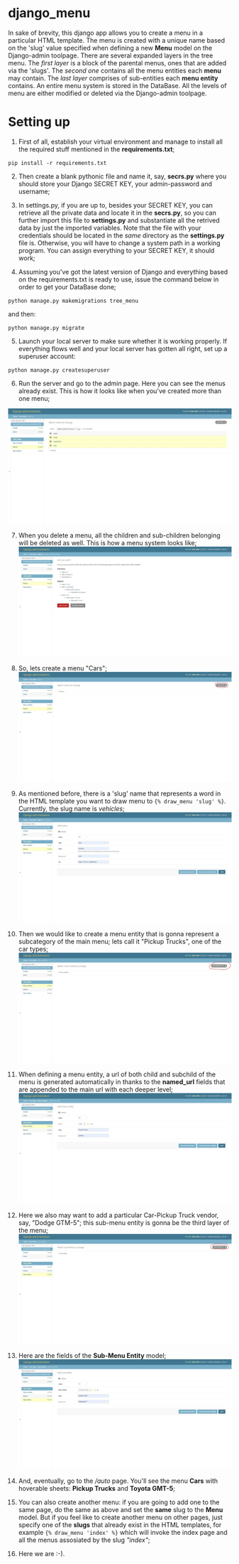# django_menu

In sake of brevity, this django app allows you to create a menu in a particular HTML template.
The menu is created with a unique name based on the 'slug' value specified when defining a new **Menu** model on the Django-admin toolpage.
There are several expanded layers in the tree menu. The *first layer* is a block of the parental menus, ones that are added via the 'slugs'. 
The *second one* contains all the menu entities each **menu** may contain. The *last layer* comprises of sub-entities each **menu entity** contains.
An entire menu system is stored in the DataBase. All the levels of menu are either modified or deleted via the Django-admin toolpage.

# Setting up
1) First of all, establish your virtual environment and manage to install all the required stuff mentioned in the **requirements.txt**;
```
pip install -r requirements.txt
```

2) Then create a blank pythonic file and name it, say, **secrs.py** where you should store your Django SECRET KEY, your admin-password and username;

3) In settings.py, if you are up to, besides your SECRET KEY, you can retrieve all the private data and locate it in the **secrs.py**, so you can further import this file to **settings.py** and substantiate all the retrived data by just the imported variables. Note that the file with your credentials should be located in the *same* directory as the **settings.py** file is. Otherwise, you will have to change a system path in a working program. You can assign everything to your SECRET KEY, it should work;

4) Assuming you've got the latest version of Django and everything based on the requirements.txt is ready to use, issue the command below in order to get your DataBase done;
```
python manage.py makemigrations tree_menu
```
and then:
```
python manage.py migrate
```
5) Launch your local server to make sure whether it is working properly. If everything flows well and your local server has gotten all right, set up a superuser account:
```
python manage.py createsuperuser
```
6) Run the server and go to the admin page. Here you can see the menus already exist. This is how it looks like when you've created more than one menu;

![admin page](images/deletion.jpeg)

7) When you delete a menu, all the children and sub-children belonging will be deleted as well. This is how a menu system looks like;
![delete a tree](images/tree_sys.jpeg)

8) So, lets create a menu "Cars";
![new menu](images/new_menu.jpeg)

9) As mentioned before, there is a 'slug' name that represents a word in the HTML template you want to draw menu to ```{% draw_menu 'slug' %}```. Currently, the slug name is *vehicles*;
![menu fields](images/new_menu_fields.jpeg)

10) Then we would like to create a menu entity that is gonna represent a subcategory of the main menu; lets call it "Pickup Trucks", one of the car types;
![new menu entity](images/new_men_entity.jpeg)

11) When defining a menu entity, a url of both child and subchild of the menu is generated automatically in thanks to the **named_url** fields that are appended to the main url with each deeper level;
![new menu entity fields](images/n_menu_ent_fields.jpeg)

12) Here we also may want to add a particular Car-Pickup Truck vendor, say, "Dodge GTM-5"; this sub-menu entity is gonna be the third layer of the menu;
![new sub menu etity](images/new_submenu.jpeg)

13) Here are the fields of the **Sub-Menu Entity** model;
![sub menu entity fields](images/new_sub_m_fields.jpeg)

14) And, eventually, go to the */auto* page. You'll see the menu **Cars** with hoverable sheets: **Pickup Trucks** and **Toyota GMT-5**;

15) You can also create another menu: if you are going to add one to the same page, do the same as above and set the **same** slug to the **Menu** model. But if you feel like to create another menu on other pages, just specify one of the **slugs** that already exist in the HTML templates, for example ```{% draw_menu 'index' %}``` which will invoke the index page and all the menus assosiated by the slug *"index"*;

16) Here we are :-).
